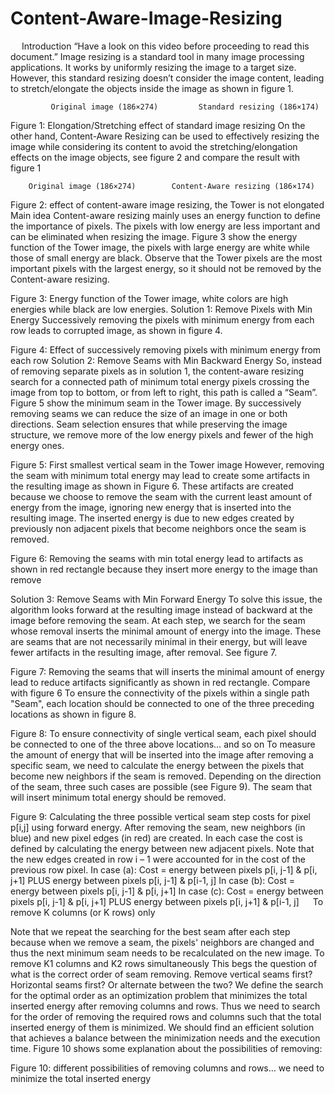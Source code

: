 Content-Aware-Image-Resizing
============================


 
Introduction
“Have a look on this video before proceeding to read this document.”
Image resizing is a standard tool in many image processing applications. It works by uniformly resizing the image to a target size. However, this standard resizing doesn’t consider the image content, leading to stretch/elongate the objects inside the image as shown in figure 1.
 	 	
	  	     Original image (186×274)		  Standard resizing (186×174)
Figure 1: Elongation/Stretching effect of standard image resizing
On the other hand, Content-Aware Resizing can be used to effectively resizing the image while considering its content to avoid the stretching/elongation effects on the image objects, see figure 2 and compare the result with figure 1
 	 
		Original image (186×274)		Content-Aware resizing (186×174)
Figure 2: effect of content-aware image resizing, the Tower is not elongated
Main idea
Content-aware resizing mainly uses an energy function to define the importance of pixels. The pixels with low energy are less important and can be eliminated when resizing the image. Figure 3 show the energy function of the Tower image, the pixels with large energy are white while those of small energy are black. Observe that the Tower pixels are the most important pixels with the largest energy, so it should not be removed by the Content-aware resizing.
 
Figure 3: Energy function of the Tower image, white colors are high energies while black are low energies.
Solution 1: Remove Pixels with Min Energy
Successively removing the pixels with minimum energy from each row leads to corrupted image, as shown in figure 4.
 
Figure 4: Effect of successively removing pixels with minimum energy from each row
Solution 2: Remove Seams with Min Backward Energy
So, instead of removing separate pixels as in solution 1, the content-aware resizing search for a connected path of minimum total energy pixels crossing the image from top to bottom, or from left to right, this path is called a “Seam”. Figure 5 show the minimum seam in the Tower image.
By successively removing seams we can reduce the size of an image in one or both directions. Seam selection ensures that while preserving the image structure, we remove more of the low energy pixels and fewer of the high energy ones.
 
Figure 5: First smallest vertical seam in the Tower image
However, removing the seam with minimum total energy may lead to create some artifacts in the resulting image as shown in Figure 6. These artifacts are created because we choose to remove the seam with the current least amount of energy from the image, ignoring new energy that is inserted into the resulting image. The inserted energy is due to new edges created by previously non adjacent pixels that become neighbors once the seam is removed.
  
  
Figure 6: Removing the seams with min total energy lead to artifacts as shown in red rectangle because they insert more energy to the image than remove

Solution 3: Remove Seams with Min Forward Energy
To solve this issue, the algorithm looks forward at the resulting image instead of backward at the image before removing the seam. At each step, we search for the seam whose removal inserts the minimal amount of energy into the image. These are seams that are not necessarily minimal in their energy, but will leave fewer artifacts in the resulting image, after removal. See figure 7.
  
   
Figure 7: Removing the seams that will inserts the minimal amount of energy lead to reduce artifacts significantly as shown in red rectangle. Compare with figure 6
To ensure the connectivity of the pixels within a single path "Seam", each location should be connected to one of the three preceding locations as shown in figure 8.
 
Figure 8: To ensure connectivity of single vertical seam, each pixel should be connected to one of the three above locations… and so on
To measure the amount of energy that will be inserted into the image after removing a specific seam, we need to calculate the energy between the pixels that become new neighbors if the seam is removed. Depending on the direction of the seam, three such cases are possible (see Figure 9). The seam that will insert minimum total energy should be removed.
   

Figure 9: Calculating the three possible vertical seam step costs for pixel p[i,j] using forward energy. After removing the seam, new neighbors (in blue) and new pixel edges (in red) are created. In each case the cost is defined by calculating the energy between new adjacent pixels. Note that the new edges created in row i – 1 were accounted for in the cost of the previous row pixel.
In case (a):
Cost = energy between pixels p[i, j-1] & p[i, j+1] PLUS energy between pixels p[i, j-1] & p[i-1, j]
In case (b):
Cost = energy between pixels p[i, j-1] & p[i, j+1] 
In case (c):
Cost = energy between pixels p[i, j-1] & p[i, j+1] PLUS energy between pixels p[i, j+1] & p[i-1, j]
 
To remove K columns (or K rows) only
 
Note that we repeat the searching for the best seam after each step because when we remove a seam, the pixels' neighbors are changed and thus the next minimum seam needs to be recalculated on the new image.
To remove K1 columns and K2 rows simultaneously
This begs the question of what is the correct order of seam removing. Remove vertical seams first? Horizontal seams first? Or alternate between the two? 
We define the search for the optimal order as an optimization problem that minimizes the total inserted energy after removing columns and rows. Thus we need to search for the order of removing the required rows and columns such that the total inserted energy of them is minimized. 
We should find an efficient solution that achieves a balance between the minimization needs and the execution time.
Figure 10 shows some explanation about the possibilities of removing:
 
Figure 10: different possibilities of removing columns and rows… we need to minimize the total inserted energy
